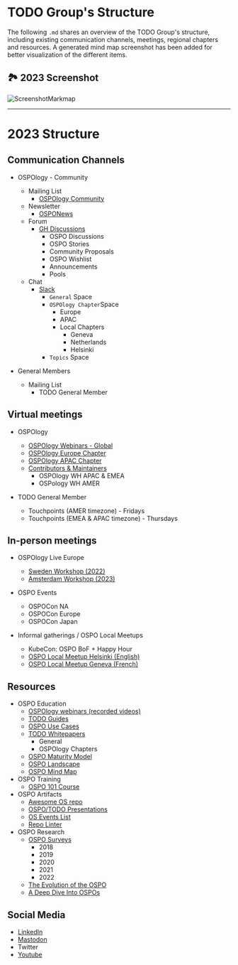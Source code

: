 # TODO Group's Structure

The following `.md` shares an overview of the TODO Group's structure, including existing communication channels, meetings, regional chapters and resources. 
A generated mind map screenshot has been added for better visualization of the different items.

## 🏞 2023 Screenshot

![ScreenshotMarkmap](https://user-images.githubusercontent.com/43671777/205315993-ace91b80-c1a0-4d78-a99c-02efd30e97b5.png)


*** 
# 2023 Structure 
## Communication Channels

- OSPOlogy - Community
  - Mailing List
      - [OSPOlogy Community](https://docs.google.com/forms/d/e/1FAIpQLSeU0YGM_IJ6gY8E5IIiwXKD_FZi3kAVc4E9_-3dtTDyKMSjdA/viewform)
  -  Newsletter
       -  [OSPONews](https://ospo-news.ghost.io/)
  - Forum
    - [GH Discussions](https://github.com/todogroup/ospology/discussions)
      - OSPO Discussions
      - OSPO Stories
      - Community Proposals
      - OSPO Wishlist
      - Announcements
      - Pools    
  - Chat
    - [Slack](https://join.slack.com/t/thetodogroup/shared_invite/zt-169ok18cz-Pi6tpVHTeW9254d1FpkLew)
      - `General` Space
      - `OSPOlogy Chapter`Space
        - Europe
        - APAC
        - Local Chapters
          - Geneva
          - Netherlands
          - Helsinki
      - `Topics` Space
    
- General Members
  - Mailing List
    - TODO General Member
    
## Virtual meetings 

- OSPOlogy
    - [OSPOlogy Webinars - Global](https://community.linuxfoundation.org/todo-group-ospology/)
    - [OSPOlogy Europe Chapter](https://community.linuxfoundation.org/ospology-european-chapter/)
    - [OSPOlogy APAC Chapter](https://github.com/todogroup/ospology/tree/main/meetings/Sync%20Chapters/APAC-notes)
    - [Contributors & Maintainers](https://github.com/todogroup/working-hours)
        - OSPOlogy WH APAC & EMEA
        - OSPology WH AMER
      
- TODO General Member
    - Touchpoints (AMER timezone) - Fridays
    - Touchpoints (EMEA & APAC timezone) - Thursdays

## In-person meetings

- OSPOlogy Live Europe
  - [Sweden Workshop (2022)](https://community.linuxfoundation.org/events/details/lfhq-todo-group-europe-presents-ospologylive-workshop-sweden/)
  - [Amsterdam Workshop (2023)](https://community.linuxfoundation.org/events/details/lfhq-ospology-european-chapter-presents-ospologylive-share-learn-netherlands/)

- OSPO Events
  - OSPOCon NA
  - OSPOCon Europe
  - OSPOCon Japan

- Informal gatherings / OSPO Local Meetups

  - KubeCon: OSPO BoF + Happy Hour
  - [OSPO Local Meetup Helsinki (English)](https://community.linuxfoundation.org/ospo-local-meetup-helsinki/)
  - [OSPO Local Meetup Geneva (French)](https://community.linuxfoundation.org/ospo-local-meetup-western-switzerland-french-speaking/)


## Resources

- OSPO Education
  - [OSPOlogy webinars (recorded videos)](https://www.youtube.com/@ospology)
  - [TODO Guides](https://todogroup.org/guides/#ospo-guides)
  - [OSPO Use Cases](https://todogroup.org/guides/#ospo-case-studies)
  - [TODO Whitepapers](https://todogroup.org/guides/)
    - General
    - OSPOlogy Chapters
  - [OSPO Maturity Model](https://github.com/todogroup/ospology/blob/main/ospo-model/en/five-stage-OSPO-maturity-model.md)
  - [OSPO Landscape](https://landscape.todogroup.org/)
  - [OSPO Mind Map](https://ospomindmap.todogroup.org/)
- OSPO Training
  - [OSPO 101 Course](https://github.com/todogroup/ospo-career-path/tree/main/OSPO-101)
- OSPO Artifacts
  - [Awesome OS repo](https://github.com/todogroup/awesome-ospo)
  - [OSPO/TODO Presentations](https://github.com/todogroup/presentations)
  - [OS Events List](https://github.com/todogroup/presentations/blob/main/2022-tech-events.md)
  - [Repo Linter](https://github.com/todogroup/repolinter)
- OSPO Research
  - [OSPO Surveys](https://github.com/todogroup/osposurvey)
    - 2018
    - 2019
    - 2020
    - 2021
    - 2022
  - [The Evolution of the OSPO](https://linuxfoundation.org/tools/the-evolution-of-the-open-source-program-office-ospo/)
  - [A Deep Dive Into OSPOs](https://www.linuxfoundation.org/tools/a-deep-dive-into-open-source-program-offices/)

## Social Media

- [LinkedIn](https://www.linkedin.com/company/todo-group/)
- [Mastodon](https://mastodon.world/@todogroup)
- Twitter
- [Youtube](https://www.youtube.com/@ospology)
